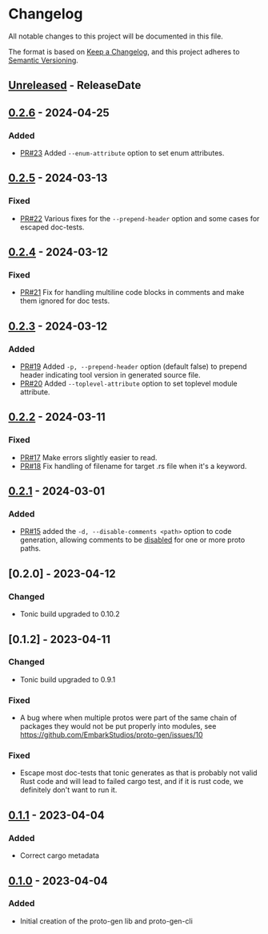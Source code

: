 <!-- markdownlint-disable blanks-around-headings blanks-around-lists no-duplicate-heading -->

# Changelog

All notable changes to this project will be documented in this file.

The format is based on [Keep a Changelog](https://keepachangelog.com/en/1.0.0/),
and this project adheres to [Semantic Versioning](https://semver.org/spec/v2.0.0.html).

<!-- next-header -->
## [Unreleased] - ReleaseDate
## [0.2.6] - 2024-04-25
### Added
- [PR#23](https://github.com/EmbarkStudios/proto-gen/pull/23) Added `--enum-attribute` option to set enum attributes.

## [0.2.5] - 2024-03-13
### Fixed
- [PR#22](https://github.com/EmbarkStudios/proto-gen/pull/22) Various fixes for the `--prepend-header` option and some cases for escaped doc-tests.
## [0.2.4] - 2024-03-12
### Fixed
- [PR#21](https://github.com/EmbarkStudios/proto-gen/pull/21) Fix for handling multiline code blocks in comments and make them ignored for doc tests.
## [0.2.3] - 2024-03-12
### Added
- [PR#19](https://github.com/EmbarkStudios/proto-gen/pull/19) Added `-p, --prepend-header` option (default false) to prepend header indicating tool version in generated source file.
- [PR#20](https://github.com/EmbarkStudios/proto-gen/pull/20) Added `--toplevel-attribute` option to set toplevel module attribute.
## [0.2.2] - 2024-03-11
### Fixed
- [PR#17](https://github.com/EmbarkStudios/proto-gen/pull/17) Make errors slightly easier to read.
- [PR#18](https://github.com/EmbarkStudios/proto-gen/pull/18) Fix handling of filename for target .rs file when it's a keyword.
## [0.2.1] - 2024-03-01
### Added
- [PR#15](https://github.com/EmbarkStudios/proto-gen/pull/15) added the `-d, --disable-comments <path>` option to code generation, allowing comments to be [disabled](https://docs.rs/prost-build/latest/prost_build/struct.Config.html#method.disable_comments) for one or more proto paths.

## [0.2.0] - 2023-04-12
### Changed
- Tonic build upgraded to 0.10.2
## [0.1.2] - 2023-04-11
### Changed
- Tonic build upgraded to 0.9.1
### Fixed
- A bug where when multiple protos were part of the same chain
of packages they would not be put properly into modules, see <https://github.com/EmbarkStudios/proto-gen/issues/10>
### Fixed
- Escape most doc-tests that tonic generates as that is probably not valid Rust code
and will lead to failed cargo test, and if it is rust code, we definitely don't want to run it.
## [0.1.1] - 2023-04-04
### Added
- Correct cargo metadata
## [0.1.0] - 2023-04-04
### Added
- Initial creation of the proto-gen lib and proto-gen-cli

<!-- next-url -->
[Unreleased]: https://github.com/EmbarkStudios/proto-gen/compare/0.2.6...HEAD
[0.2.6]: https://github.com/EmbarkStudios/proto-gen/compare/0.2.5...0.2.6
[0.2.5]: https://github.com/EmbarkStudios/proto-gen/compare/0.2.4...0.2.5
[0.2.4]: https://github.com/EmbarkStudios/proto-gen/compare/0.2.3...0.2.4
[0.2.3]: https://github.com/EmbarkStudios/proto-gen/compare/0.2.2...0.2.3
[0.2.2]: https://github.com/EmbarkStudios/proto-gen/compare/0.2.1...0.2.2
[0.2.1]: https://github.com/EmbarkStudios/proto-gen/compare/0.1.1...0.2.1
[0.1.1]: https://github.com/EmbarkStudios/proto-gen/compare/0.1.0...0.1.1
[0.1.0]: https://github.com/EmbarkStudios/proto-gen/releases/tag/0.1.0
